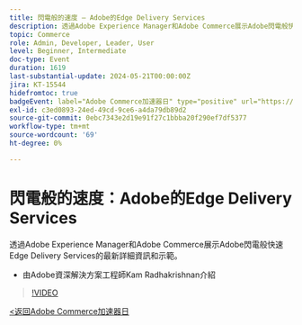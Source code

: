 ```yaml
---
title: 閃電般的速度 — Adobe的Edge Delivery Services
description: 透過Adobe Experience Manager和Adobe Commerce展示Adobe閃電般快速Edge Delivery Services的最新詳細資訊和示範。
topic: Commerce
role: Admin, Developer, Leader, User
level: Beginner, Intermediate
doc-type: Event
duration: 1619
last-substantial-update: 2024-05-21T00:00:00Z
jira: KT-15544
hidefromtoc: true
badgeEvent: label="Adobe Commerce加速器日" type="positive" url="https://experienceleague.adobe.com/zh-hant/docs/events/apac-commerce-recordings/2024/overview"
exl-id: c3ed0893-24ed-49cd-9ce6-a4da79db89d2
source-git-commit: 0ebc7343e2d19e91f27c1bbba20f290ef7df5377
workflow-type: tm+mt
source-wordcount: '69'
ht-degree: 0%

---
```


# 閃電般的速度：Adobe的Edge Delivery Services

透過Adobe Experience Manager和Adobe Commerce展示Adobe閃電般快速Edge Delivery Services的最新詳細資訊和示範。

+ 由Adobe資深解決方案工程師Kam Radhakrishnan介紹

>[!VIDEO](https://video.tv.adobe.com/v/3429271/?learn=on)

[&lt;返回Adobe Commerce加速器日](./overview.md)
